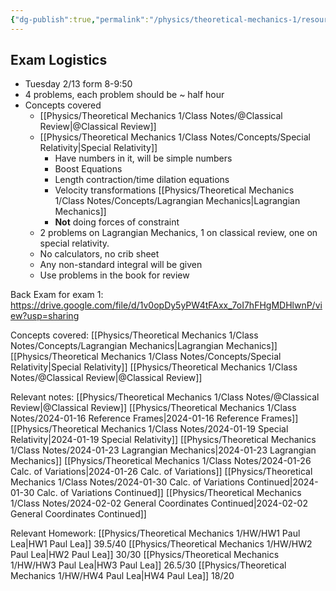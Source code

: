 ```yaml
---
{"dg-publish":true,"permalink":"/physics/theoretical-mechanics-1/resources/theoretical-mechanics-exam-1-resources/"}
---
```


## Exam Logistics
- Tuesday 2/13 form 8-9:50
- 4 problems, each problem should be ~ half hour
- Concepts covered
	- [[Physics/Theoretical Mechanics 1/Class Notes/@Classical  Review\|@Classical  Review]]
	- [[Physics/Theoretical Mechanics 1/Class Notes/Concepts/Special Relativity\|Special Relativity]]
		- Have numbers in it, will be simple numbers
		- Boost Equations
		- Length contraction/time dilation equations
		- Velocity transformations
	 [[Physics/Theoretical Mechanics 1/Class Notes/Concepts/Lagrangian Mechanics\|Lagrangian Mechanics]]
		- **Not** doing forces of constraint
	- 2 problems on Lagrangian Mechanics, 1 on classical review, one on special relativity. 
	- No calculators, no crib sheet
	- Any non-standard integral will be given
	- Use problems in the book for review

Back Exam for exam 1:
https://drive.google.com/file/d/1v0opDy5yPW4tFAxx_7oI7hFHgMDHlwnP/view?usp=sharing

Concepts covered: 
[[Physics/Theoretical Mechanics 1/Class Notes/Concepts/Lagrangian Mechanics\|Lagrangian Mechanics]]
[[Physics/Theoretical Mechanics 1/Class Notes/Concepts/Special Relativity\|Special Relativity]]
[[Physics/Theoretical Mechanics 1/Class Notes/@Classical  Review\|@Classical  Review]]

Relevant notes: 
[[Physics/Theoretical Mechanics 1/Class Notes/@Classical  Review\|@Classical  Review]]
[[Physics/Theoretical Mechanics 1/Class Notes/2024-01-16  Reference Frames\|2024-01-16  Reference Frames]]
[[Physics/Theoretical Mechanics 1/Class Notes/2024-01-19 Special Relativity\|2024-01-19 Special Relativity]]
[[Physics/Theoretical Mechanics 1/Class Notes/2024-01-23 Lagrangian Mechanics\|2024-01-23 Lagrangian Mechanics]]
[[Physics/Theoretical Mechanics 1/Class Notes/2024-01-26 Calc. of Variations\|2024-01-26 Calc. of Variations]]
[[Physics/Theoretical Mechanics 1/Class Notes/2024-01-30 Calc. of Variations Continued\|2024-01-30 Calc. of Variations Continued]]
[[Physics/Theoretical Mechanics 1/Class Notes/2024-02-02 General Coordinates Continued\|2024-02-02 General Coordinates Continued]]

Relevant Homework:
[[Physics/Theoretical Mechanics 1/HW/HW1 Paul Lea\|HW1 Paul Lea]] 39.5/40
[[Physics/Theoretical Mechanics 1/HW/HW2 Paul Lea\|HW2 Paul Lea]] 30/30
[[Physics/Theoretical Mechanics 1/HW/HW3 Paul Lea\|HW3 Paul Lea]] 26.5/30
[[Physics/Theoretical Mechanics 1/HW/HW4 Paul Lea\|HW4 Paul Lea]] 18/20






